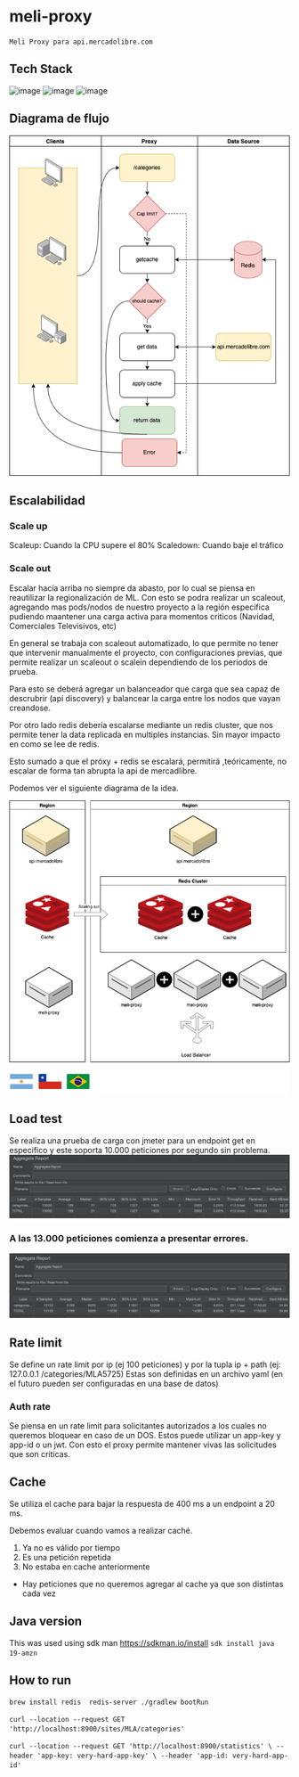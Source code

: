 # meli-proxy

``
Meli Proxy para api.mercadolibre.com
``

## Tech Stack
![image](https://img.shields.io/badge/json-5E5C5C?style=for-the-badge&logo=json&logoColor=white)
![image](https://img.shields.io/badge/OpenJDK-ED8B00?style=for-the-badge&logo=openjdk&logoColor=white)
![image](https://img.shields.io/badge/redis-%23DD0031.svg?&style=for-the-badge&logo=redis&logoColor=white)


## Diagrama de flujo
![Alt text](Meli.drawio.png?raw=true "Diagrama de flujo")

## Escalabilidad
### Scale up
Scaleup: Cuando la CPU supere el 80%
Scaledown: Cuando baje el tráfico

### Scale out
Escalar hacía arriba no siempre da abasto, por lo cual se piensa en reautilizar la regionalización de ML.
Con esto se podra realizar un scaleout, agregando mas pods/nodos de nuestro proyecto a la región especifica
pudiendo maantener una carga activa para momentos criticos (Navidad, Comerciales Televisivos, etc)

En general se trabaja con scaleout automatizado, lo que permite no tener que intervenir manualmente el proyecto, con configuraciones previas, que permite realizar un scaleout o scalein dependiendo de los periodos de prueba.

Para esto se deberá agregar un balanceador que carga que sea capaz de descrubrir (api discovery) y balancear la carga
entre los nodos que vayan creandose.

Por otro lado redis debería escalarse mediante un redis cluster, que nos permite tener la data replicada
en multiples instancias. Sin mayor impacto en como se lee de redis.

Esto sumado a que el próxy + redis se escalará, permitirá ,teóricamente, no escalar de forma tan abrupta la api de mercadlibre.


Podemos ver el siguiente diagrama de la idea. 

![Alt text](scaling-out.png?raw=true "Scaling out")

## Load test
Se realiza una prueba de carga con jmeter para un endpoint get en especifico y este soporta 10.000 peticiones por segundo sin problema.
![Alt text](req-10000.png?raw=true "Carga 10.000")

### A las 13.000 peticiones comienza a presentar errores.
![Alt text](req-13000.png?raw=true "Carga 13.000")


## Rate limit
Se define un rate limit por ip (ej 100 peticiones) y por la tupla ip + path (ej: 127.0.0.1 /categories/MLA5725)
Estas son definidas en un archivo yaml (en el futuro pueden ser configuradas en una base de datos)

### Auth rate
Se piensa en un rate limit para solicitantes autorizados a los cuales no queremos bloquear en caso de un DOS.
Estos puede utilizar un app-key y app-id o un jwt. Con esto el proxy permite mantener vivas las solicitudes que son criticas.

## Cache
Se utiliza el cache para bajar la respuesta de 400 ms a un endpoint a 20 ms.

Debemos evaluar cuando vamos a realizar caché.

1) Ya no es válido por tiempo
2) Es una petición repetida
3) No estaba en cache anteriormente

* Hay peticiones que no queremos agregar al cache ya que son distintas cada vez


## Java version
This was used using sdk man https://sdkman.io/install
``
sdk install java 19-amzn
``


## How to run

``
brew install redis 
redis-server
./gradlew bootRun
``

``
curl --location --request GET 'http://localhost:8900/sites/MLA/categories'
``

``
curl --location --request GET 'http://localhost:8900/statistics' \
--header 'app-key: very-hard-app-key' \
--header 'app-id: very-hard-app-id'
``